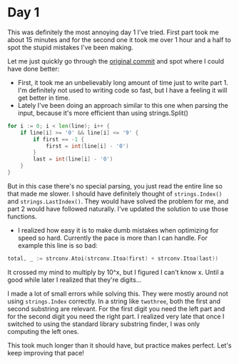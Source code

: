 # Day 1

This was definitely the most annoying day 1 I've tried. First part took me about 15 minutes and for the second one it took me over 1 hour and a half to spot the stupid mistakes I've been making.

Let me just quickly go through the [original commit](https://github.com/Ozoniuss/Advent-of-Code/commit/228022cfc1e25d47a9e7711ae602befba8abae17) and spot where I could have done better:

-   First, it took me an unbelievably long amount of time just to write part 1. I'm definitely not used to writing code so fast, but I have a feeling it will get better in time.
-   Lately I've been doing an approach similar to this one when parsing the input, because it's more efficient than using strings.Split()

```go
for i := 0; i < len(line); i++ {
	if line[i] >= '0' && line[i] <= '9' {
		if first == -1 {
			first = int(line[i] - '0')
		}
		last = int(line[i] - '0')
	}
}
```

But in this case there's no special parsing, you just read the entire line so that made me slower. I should have definitely thought of `strings.Index()` and `strings.LastIndex()`. They would have solved the problem for me, and part 2 would have followed naturally. I've updated the solution to use those functions.

-   I realized how easy it is to make dumb mistakes when optimizing for speed so hard. Currently the pace is more than I can handle. For example this line is so bad:

```go
total, _ := strconv.Atoi(strconv.Itoa(first) + strconv.Itoa(last))
```

It crossed my mind to multiply by 10^x, but I figured I can't know x. Until a good while later I realized that they're digits...

I made a lot of small errors while solving this. They were mostly around not using `strings.Index` correctly. In a string like `twothree`, both the first and second substring are relevant. For the first digit you need the left part and for the second digit you need the right part. I realized very late that once I switched to using the standard library substring finder, I was only computing the left ones.

This took much longer than it should have, but practice makes perfect. Let's keep improving that pace!
